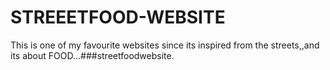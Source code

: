 # STREEETFOOD-WEBSITE
This is one of my favourite websites since its inspired from the streets,,and its about FOOD...###streetfoodwebsite.

